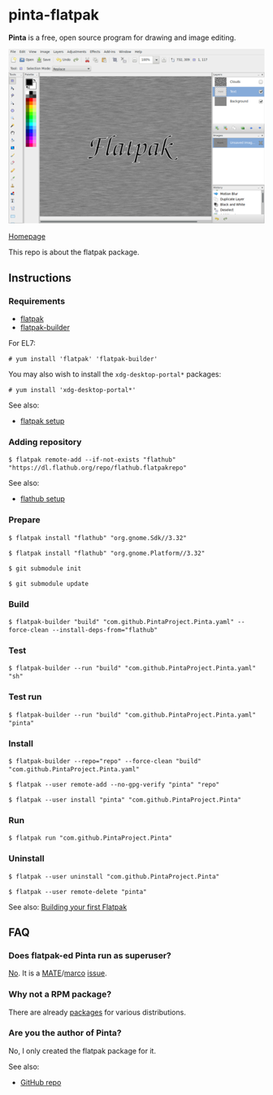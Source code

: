 # pinta-flatpak

**Pinta** is a free, open source program for drawing and image editing.

![pinta-flatpak screenshot](pinta-flatpak.png)

[Homepage](https://pinta-project.com/pintaproject/pinta)

This repo is about the flatpak package.

## Instructions

### Requirements

* [flatpak](https://github.com/flatpak/flatpak)
* [flatpak-builder](https://github.com/flatpak/flatpak-builder)

For EL7:

```
# yum install 'flatpak' 'flatpak-builder'
```

You may also wish to install the `xdg-desktop-portal*` packages:

```
# yum install 'xdg-desktop-portal*'
```

See also:

* [flatpak setup](https://flatpak.org/setup)

### Adding repository

```
$ flatpak remote-add --if-not-exists "flathub" "https://dl.flathub.org/repo/flathub.flatpakrepo"
```

See also:

* [flathub setup](http://docs.flatpak.org/en/latest/using-flatpak.html#add-a-remote)

### Prepare

```
$ flatpak install "flathub" "org.gnome.Sdk//3.32"
```

```
$ flatpak install "flathub" "org.gnome.Platform//3.32"
```

```
$ git submodule init
```

```
$ git submodule update
```

### Build

```
$ flatpak-builder "build" "com.github.PintaProject.Pinta.yaml" --force-clean --install-deps-from="flathub"
```

### Test

```
$ flatpak-builder --run "build" "com.github.PintaProject.Pinta.yaml" "sh"
```

### Test run

```
$ flatpak-builder --run "build" "com.github.PintaProject.Pinta.yaml" "pinta"
```

### Install

```
$ flatpak-builder --repo="repo" --force-clean "build" "com.github.PintaProject.Pinta.yaml"
```

```
$ flatpak --user remote-add --no-gpg-verify "pinta" "repo"
```

```
$ flatpak --user install "pinta" "com.github.PintaProject.Pinta"
```

### Run

```
$ flatpak run "com.github.PintaProject.Pinta"
```

### Uninstall

```
$ flatpak --user uninstall "com.github.PintaProject.Pinta"
```

```
$ flatpak --user remote-delete "pinta"
```

See also: [Building your first Flatpak](http://docs.flatpak.org/en/latest/first-build.html)

## FAQ

### Does flatpak-ed Pinta run as superuser?

[No](https://github.com/flatpak/flatpak/issues/1557). It is a [MATE](https://github.com/mate-desktop)/[marco](https://github.com/mate-desktop/marco) [issue](https://github.com/mate-desktop/marco/issues/301).

### Why not a RPM package?

There are already [packages](https://pkgs.org/download/pinta) for various distributions.

### Are you the author of Pinta?

No, I only created the flatpak package for it.

See also:

* [GitHub repo](https://github.com/PintaProject/Pinta)

